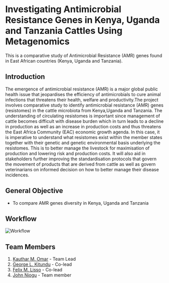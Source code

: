 # Investigating Antimicrobial Resistance Genes in Kenya, Uganda and Tanzania Cattles Using Metagenomics

This is a comparative study of Antimicrobial Resistance (AMR) genes found in East African countries (Kenya, Uganda and Tanzania).

## Introduction

The emergence of antimicrobial resistance (AMR) is a major global public health issue that jeopardises the efficiency of antimicrobials to cure animal infections that threatens their health, welfare and productivity.The project involves comparative study to identify antimicrobial resistance (AMR) genes (resistomes) in the cattle microbiota from Kenya,Uganda and Tanzania. The understanding of circulating resistomes is important since management of cattle becomes difficult with disease burden which in turn leads to a decline in production as well as an increase in production costs and thus threatens the East Africa Community (EAC) economic growth agenda. In this case, it is imperative to understand what resistomes exist within the member states together with their genetic and genetic environmental basis underlying the resistomes. This is to better manage the livestock for maximisation of production and lowering risk and production costs. It will also aid in stakeholders further improving the standardisation protocols that govern the movement of products that are derived from cattle as well as govern veterinarians on informed decision on how to better manage their disease incidences.

## General Objective
- To compare AMR genes diversity in Kenya, Uganda and Tanzania

## Workflow

![Workflow](https://user-images.githubusercontent.com/57720624/188499288-a23d8c36-c717-4e60-b564-e6c8060e0334.png)

## Team Members
1. [Kauthar M. Omar](https://github.com/Kauthar-Omar) - Team Lead
2. [George L. Kitundu](https://github.com/EorgeKit) - Co-lead
3. [Felix M. Lisso](https://github.com/fetche-lab) - Co-lead
4. [John Njogu](https://github.com/jnnjogu) - Team member
